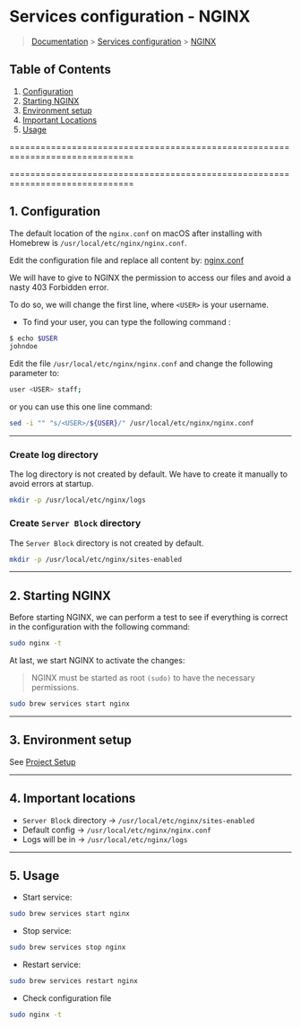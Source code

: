 # Services configuration - NGINX

> [Documentation](./../../readme.md) > [Services configuration](./../readme.md) > [NGINX](./nginx.md)

## Table of Contents
1. [Configuration](#markdown-header-configuration)
2. [Starting NGINX](#markdown-header-starting)
3. [Environment setup](#markdown-header-environment-setup)
4. [Important Locations](#markdown-header-important-locations)
5. [Usage](#markdown-header-usage)

==============================================================================

==============================================================================

## 1. Configuration

The default location of the `nginx.conf` on macOS after installing with Homebrew is `/usr/local/etc/nginx/nginx.conf`.

Edit the configuration file and replace all content by: [nginx.conf](./../../stubs/nginx/context/nginx.conf)

We will have to give to NGINX the permission to access our files and avoid a nasty 403 Forbidden error.

To do so, we will change the first line, where `<USER>` is your username.

* To find your user, you can type the following command :

```bash
$ echo $USER
johndoe
```

Edit the file `/usr/local/etc/nginx/nginx.conf` and change the following parameter to:

```bash
user <USER> staff;
```

or you can use this one line command:

```bash
sed -i "" "s/<USER>/${USER}/" /usr/local/etc/nginx/nginx.conf
```

---

### Create log directory

The log directory is not created by default. We have to create it manually to avoid errors at startup.

```bash
mkdir -p /usr/local/etc/nginx/logs
```

### Create `Server Block` directory

The `Server Block` directory is not created by default.

````bash
mkdir -p /usr/local/etc/nginx/sites-enabled
````

---

## 2. Starting NGINX

Before starting NGINX, we can perform a test to see if everything is correct in the configuration with the following command:

```bash
sudo nginx -t
```

At last, we start NGINX to activate the changes:

> NGINX must be started as root `(sudo)` to have the necessary permissions.

```bash
sudo brew services start nginx
```

---

## 3. Environment setup

See [Project Setup](./../project-setup.md)

---

## 4. Important locations

* `Server Block` directory -> `/usr/local/etc/nginx/sites-enabled`
* Default config -> `/usr/local/etc/nginx/nginx.conf`
* Logs will be in -> `/usr/local/etc/nginx/logs`

---

## 5. Usage

* Start service:
```bash
sudo brew services start nginx
```

* Stop service:
```bash
sudo brew services stop nginx
```

* Restart service:
```bash
sudo brew services restart nginx
```

* Check configuration file
```bash
sudo nginx -t
```

